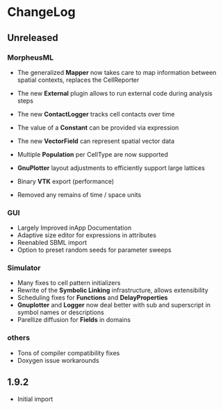 # ChangeLog

## Unreleased

### MorpheusML
  * The generalized **Mapper** now takes care to map information between spatial contexts, replaces the CellReporter
  * The new **External** plugin allows to run external code during analysis steps
  * The new **ContactLogger** tracks cell contacts over time
  * The value of a **Constant** can be provided via expression
  * The new **VectorField** can represent spatial vector data
  * Multiple **Population** per CellType are now supported
  * **GnuPlotter** layout adjustments to efficiently support large lattices
  * Binary **VTK** export (performance)

  * Removed any remains of time / space units

### GUI
  * Largely Improved inApp Documentation
  * Adaptive size editor for expressions in attributes
  * Reenabled SBML import
  * Option to preset random seeds for parameter sweeps

### Simulator
  * Many fixes to cell pattern initializers
  * Rewrite of the **Symbolic Linking** infrastructure, allows extensibility
  * Scheduling fixes for **Functions** and **DelayProperties**
  * **Gnuplotter** and **Logger** now deal better with sub and superscript in symbol names or descriptions
  * Parellize diffusion for **Fields** in domains


### others
  * Tons of compiler compatibility fixes
  * Doxygen issue workarounds
  
## 1.9.2 
  * Initial import

